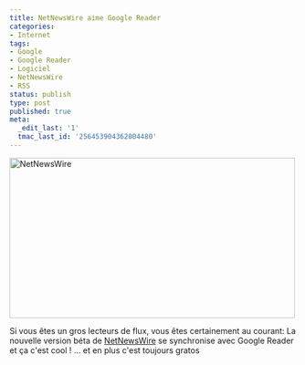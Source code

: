 ```yaml
---
title: NetNewsWire aime Google Reader
categories:
- Internet
tags:
- Google
- Google Reader
- Logiciel
- NetNewsWire
- RSS
status: publish
type: post
published: true
meta:
  _edit_last: '1'
  tmac_last_id: '256453904362004480'
---
```

<img class="alignnone size-full wp-image-1395" title="NetNewsWire" src="https://dlgjp9x71cipk.cloudfront.net/2009/08/netnewswire.png" alt="NetNewsWire" width="500" height="281" />

Si vous êtes un gros lecteurs de flux, vous êtes certainement au courant: La nouvelle version béta de <a href="https://www.newsgator.com/individuals/netnewswire/default.aspx">NetNewsWire</a> se synchronise avec Google Reader et ça c'est cool !
... et en plus c'est toujours gratos

